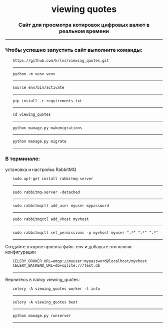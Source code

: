 <h1 align="center">
viewing quotes
</h1>
<h3 align="center">Сайт для просмотра котировок цифровых валют в реальном времени</h3>
<hr>
<h3>Чтобы успешно запустить сайт выполните команды:</h3>
<ul>

    https://github.com/krlns/viewing_quotes.git
<hr>

    python -m venv venv
<hr>

    source env/bin/activate
<hr>

    pip install -r requirements.txt
<hr>

    cd viewing_quotes
<hr>

    python manage.py makemigrations
<hr>

    python manage.py migrate
<hr>
</ul>

<h3>В терминале:</h3>
<p>установка и настройка RabbitMQ</p>
<ul>

    sudo apt-get install rabbitmq-server
<hr>

    sudo rabbitmq-server -detached
<hr>

    sudo rabbitmqctl add_user myuser mypassword
<hr>

    sudo rabbitmqctl add_vhost myvhost
<hr>

    sudo rabbitmqctl set_permissions -p myvhost myuser ".*" ".*" ".*"
<hr>
</ul>
<p>Создайте в корне проекта файл .env и добавьте эти ключи конфигурации</p>
<ul>

    CELERY_BROKER_URL=amqp://myuser:mypassword@localhost/myvhost 
    CELERY_BACKEND_URL=db+sqlite:///test.db
<hr>
</ul>
<p>Вернитесь в папку viewing_quotes:</p>
<ul>

    celery -A viewing_quotes worker -l info
<hr>

    celery -A viewing_quotes beat
<hr>

    python manage.py runserver
<hr>
</ul>
